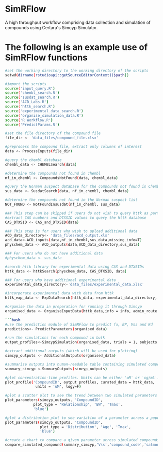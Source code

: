 # SimRFlow
A high throughput workflow comprising data collection and simulation of compounds using Certara's Simcyp Simulator.

# The following is an example use of SimRFlow functions

```bash
#set the working directory to the working directory of the scripts
setwd(dirname(rstudioapi::getSourceEditorContext()$path))
```

```bash
#import the scripts 
source('input_query.R')
source('chembl_search.R')
source('susdat_search.R')
source('ACD_Labs.R')
source('httk_search.R')
source('experimental_data_search.R')
source('organise_simulation_data.R')
source('R Workflow.R')
source('PredictParams.R')
```
```bash
#set the file directory of the compound file
file_dir <- 'data_files/compound_file.xlsx'
```

```bash
#preprocess the compound file, extract only columns of interest
data <- ProcessInputs(file_dir)
```

```bash
#query the chembl database
chembl_data <- CHEMBLSearch(data)
```

```bash
#determine the compounds not found in chembl
nf_in_chembl <- CompoundsNotFound(data, chembl_data)
```

```bash
#query the Norman suspect database for the compounds not found in Chembl
sus_data <- SusdatSearch(data, nf_in_chembl, chembl_data)
```

```bash
#determine the compounds not found in the Norman suspect list
NOT_FOUND <- NotFoundInsusdat(nf_in_chembl, sus_data)
```

```bash
### This step can be skipped if users do not wish to query httk as part of their workflow
#extract CAS numbers and DTXSID values to query the httk database
CAS_DTXSID <- CAS_and_DTXSID(data)
```

```bash
### This step is for users who wish to upload additional data
ACD_data_directory<- 'data_files/acd_output.xls'
acd_data<-ACD_inputs(data,nf_in_chembl,sus_data,missing_info=T)
physchem_data <- ACD_outputs(data,ACD_data_directory,sus_data)
```

```bash
### For users who do not have additional data
#physchem_data <- sus_data
```

```bash
#search httk library for experimental data using CAS and DTXSIDs
httk_data <- httkSearch(physchem_data, CAS_DTXSID, data)
```

```bash
### For users who have additional experimental data
experimental_data_directory<-'data_files/experimental_data.xlsx'
```

```bash
#incorporate experimental data with data from httk
httk_exp_data <- ExpDataSearch(httk_data, experimental_data_directory, CL_threshold = 3.8)
```

```bash
#organise the data in preparation for running it through Simcyp
organised_data <- OrganiseInputData(httk_data,info = info, admin_route = 'IV Bolus')

```bash
#use the prediction module of SimRFlow to predict fu, BP, Vss and Kd
predictions<- PredictParameters(organised_data)
```

```bash
#run the simulations for each compound in bulk
output_profiles<-SimcypSimulation(organised_data, trials = 1, subjects = 5, Time = 24)
```

```bash
#extract additional outputs (which will be used for plotting)
simcyp_outputs <- AdditionalOutputs(organised_data)
```

```bash
#summarise outputs into human-readable table containing simulated compounds
summary_simcyp <-SummaryOutputs(simcyp_outputs)
```

```bash
#plot concentration-time profiles. Units can be either 'uM' or 'ng/mL'.
plot_profile('CompoundID', output_profiles, curated_data = httk_data,
              units = 'uM', logy=F)
```

```bash
#plot a scatter plot to see the trend between two simulated parameters
plot_parameters(simcyp_outputs, 'CompoundID', 
             plot_type = 'Relationship', 'BW', 'Tmax',
             'blue')
```

```bash
#plot a distribution plot to see variation of a parameter across a populationf for a given compound            
plot_parameters(simcyp_outputs, 'CompoundID', 
                plot_type = 'Distribution', 'Age', 'Tmax',
                'blue')
```               

```bash
#create a chart to compare a given parameter across simulated compounds
compare_simulated_compound(summary_simcyp,'Vss','compound_code','salmon')
```
